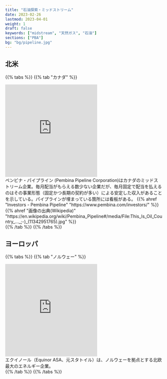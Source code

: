 ```yaml
---
title: "石油探索・ミッドストリーム"
date: 2023-02-26
lastmod: 2023-04-01
weight: 1
draft: false
keywords: ["midstream", "天然ガス", "石油"]
sections: ["PBA"]
bg: "bg/pipeline.jpg"
---
```


## 北米

{{% tabs  %}}
{{% tab "カナダ" %}}
<div class="googlemap-if">
<iframe src="https://www.google.com/maps/embed?pb=!4v1678281259970!6m8!1m7!1svTjbqOlqnB8Uzrp_DJLtEg!2m2!1d42.90064294764043!2d-82.41383973283051!3f279.34233687733166!4f-3.0928858055765573!5f3.325193203789971" width="295" height="295" style="border:0;" allowfullscreen="" loading="lazy" referrerpolicy="no-referrer-when-downgrade"></iframe>
<div class="description">
ペンビナ・パイプライン (Pembina Pipeline Corporation)はカナダのミッドストリーム企業。毎月配当がもらえる数少ない企業だが、毎月固定で配当を払えるのはその事業形態（固定かつ長期の契約が多い）による安定した収入があることを示している。パイプラインが埋まっている箇所には看板がある。
{{% ahref "Investors - Pembina Pipeline" "https://www.pembina.com/investors/" %}}
{{% ahref "画像の出典(Wikipedia)" "https://en.wikipedia.org/wiki/Pembina_Pipeline#/media/File:This_Is_Oil_Country_..._;-)_(11342951765).jpg" %}}
</div>
</div>
{{% /tab %}}
{{% /tabs %}}

## ヨーロッパ

{{% tabs  %}}
{{% tab "ノルウェー" %}}
<div class="googlemap-if">
<iframe src="https://www.google.com/maps/embed?pb=!4v1679347648271!6m8!1m7!1sn_JMxQ5lYh3d0tib8DKcuA!2m2!1d60.2975806336154!2d5.286702903069514!3f203.23945497724813!4f1.2874910162939415!5f3.325193203789971" width="295" height="295" style="border:0;" allowfullscreen="" loading="lazy" referrerpolicy="no-referrer-when-downgrade"></iframe>
<div class="description">
エクイノール（Equinor ASA、元スタトイル）は、ノルウェーを拠点とする北欧最大のエネルギー企業。
</div>
</div>
{{% /tab %}}
{{% /tabs %}}
